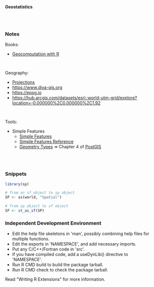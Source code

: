 <br>

**Geostatistics**

<br>
<br>

### Notes

Books:
* [Geocomputation with R](https://geocompr.robinlovelace.net/index.html)

<br>

Geography:
* [Projections](https://proj-tmp.readthedocs.io/en/docs/operations/projections/index.html)
* https://www.diva-gis.org
* https://epsg.io
* https://hub.arcgis.com/datasets/esri::world-utm-grid/explore?location=-0.000000%2C0.000000%2C1.92

<br>

Tools:
* Simple Features
  * [Simple Features](https://r-spatial.github.io/sf/index.html)
  * [Simple Features Reference](https://r-spatial.github.io/sf/reference/index.html)
  * [Geometry Types](http://postgis.net/docs/using_postgis_dbmanagement.html) &Rarr; Chapter 4 of [PostGIS](http://postgis.net/docs/)
  
<br>
<br>

### Snippets

```R
library(sp)

# from an sf object to sp object
SP <- as(world, "Spatial") 

# from sp object to sf object
SF <- st_as_sf(SP)           
```


### Independent Development Environment

* Edit the help file skeletons in 'man', possibly combining help files
  for multiple functions.
* Edit the exports in 'NAMESPACE', and add necessary imports.
* Put any C/C++/Fortran code in 'src'.
* If you have compiled code, add a useDynLib() directive to
  'NAMESPACE'.
* Run R CMD build to build the package tarball.
* Run R CMD check to check the package tarball.

Read "Writing R Extensions" for more information.

<br>
<br>

<br>
<br>

<br>
<br>

<br>
<br>